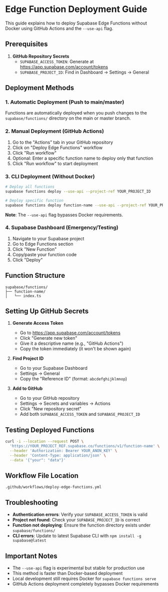 # Edge Function Deployment Guide

This guide explains how to deploy Supabase Edge Functions without Docker using GitHub Actions and the `--use-api` flag.

## Prerequisites

1. **GitHub Repository Secrets**
   - `SUPABASE_ACCESS_TOKEN`: Generate at https://app.supabase.com/account/tokens
   - `SUPABASE_PROJECT_ID`: Find in Dashboard → Settings → General

## Deployment Methods

### 1. Automatic Deployment (Push to main/master)

Functions are automatically deployed when you push changes to the `supabase/functions/` directory on the main or master branch.

### 2. Manual Deployment (GitHub Actions)

1. Go to the "Actions" tab in your GitHub repository
2. Click on "Deploy Edge Functions" workflow
3. Click "Run workflow"
4. Optional: Enter a specific function name to deploy only that function
5. Click "Run workflow" to start deployment

### 3. CLI Deployment (Without Docker)

```bash
# Deploy all functions
supabase functions deploy --use-api --project-ref YOUR_PROJECT_ID

# Deploy specific function
supabase functions deploy function-name --use-api --project-ref YOUR_PROJECT_ID
```

**Note**: The `--use-api` flag bypasses Docker requirements.

### 4. Supabase Dashboard (Emergency/Testing)

1. Navigate to your Supabase project
2. Go to Edge Functions section
3. Click "New Function"
4. Copy/paste your function code
5. Click "Deploy"

## Function Structure

```
supabase/functions/
├── function-name/
│   └── index.ts
```

## Setting Up GitHub Secrets

1. **Generate Access Token**
   - Go to https://app.supabase.com/account/tokens
   - Click "Generate new token"
   - Give it a descriptive name (e.g., "GitHub Actions")
   - Copy the token immediately (it won't be shown again)

2. **Find Project ID**
   - Go to your Supabase Dashboard
   - Settings → General
   - Copy the "Reference ID" (format: `abcdefghijklmnop`)

3. **Add to GitHub**
   - Go to your GitHub repository
   - Settings → Secrets and variables → Actions
   - Click "New repository secret"
   - Add both `SUPABASE_ACCESS_TOKEN` and `SUPABASE_PROJECT_ID`

## Testing Deployed Functions

```bash
curl -i --location --request POST \
  'https://YOUR_PROJECT_REF.supabase.co/functions/v1/function-name' \
  --header 'Authorization: Bearer YOUR_ANON_KEY' \
  --header 'Content-Type: application/json' \
  --data '{"your": "data"}'
```

## Workflow File Location

`.github/workflows/deploy-edge-functions.yml`

## Troubleshooting

- **Authentication errors**: Verify your `SUPABASE_ACCESS_TOKEN` is valid
- **Project not found**: Check your `SUPABASE_PROJECT_ID` is correct
- **Function not deploying**: Ensure the function directory exists under `supabase/functions/`
- **CLI errors**: Update to latest Supabase CLI with `npm install -g supabase@latest`

## Important Notes

- The `--use-api` flag is experimental but stable for production use
- This method is faster than Docker-based deployment
- Local development still requires Docker for `supabase functions serve`
- GitHub Actions deployment completely bypasses Docker requirements